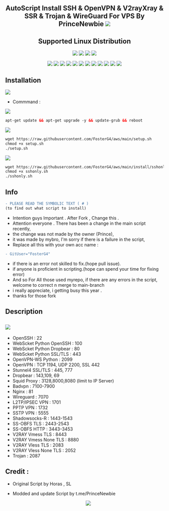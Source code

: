 <h2 align="center">AutoScript Install SSH & OpenVPN & V2rayXray & SSR & Trojan & WireGuard For VPS By PrinceNewbie <img src="https://img.shields.io/badge/Version-2.0.5-blue.svg"></h2>


<h2 align="center">Supported Linux Distribution</h2>

<p align="center"><img src="https://img.shields.io/static/v1?style=for-the-badge&logo=debian&label=Debian%209 & 2010&message=Stretch&color=red"> <img src="https://img.shields.io/static/v1?style=for-the-badge&logo=debian&label=Debian%2010&message=Buster&color=red"> <img src="https://img.shields.io/static/v1?style=for-the-badge&logo=ubuntu&label=Ubuntu%2018&message=18.04 LTS&color=red"> <img src="https://img.shields.io/static/v1?style=for-the-badge&logo=ubuntu&label=Ubuntu%2020&message=20.04 LTS&color=red"></p>

<p align="center"><img src="https://img.shields.io/badge/Service-OpenSSH-success.svg">  <img src="https://img.shields.io/badge/Service-Dropbear-success.svg">  <img src="https://img.shields.io/badge/Service-BadVPN-success.svg">  <img src="https://img.shields.io/badge/Service-Stunnel-success.svg">  <img src="https://img.shields.io/badge/Service-OpenVPN-success.svg">  <img src="https://img.shields.io/badge/Service-Squid3-success.svg">  <img   src="https://img.shields.io/badge/Service-Webmin-success.svg">  <img src="https://img.shields.io/badge/Service-Privoxy-green.svg">   <img
src="https://img.shields.io/badge/Service-V2ray-success.svg">  <img src= "https://img.shields.io/badge/Service-SSR-success.svg">  <img src="https://img.shields.io/badge/Service-Trojan-success.svg">  <img src="https://img.shields.io/badge/Service-WireGuard-success.svg">


## Installation

<img src="https://img.shields.io/static/v1?style=for-the-badge&logo=powershell&label=Shell&message=Bash%20Script&color=lightgray"></img>
- Commmand :

<img src="https://img.shields.io/badge/Service-Update%20First-green"></img>
 ```html
 apt-get update && apt-get upgrade -y && update-grub && reboot
  ```
 <img src="https://img.shields.io/badge/Install All-VPN%20Batch-green"></img>
 ```html
 wget https://raw.githubusercontent.com/FosterG4/aws/main/setup.sh 
 chmod +x setup.sh 
 ./setup.sh
 ```
 <img src="https://img.shields.io/badge/Install%20Only-SSH%2FSSH%20SSL(Stunnel)%20SSH--WS%20Python%20BadVPN--UDPGW-green"></img>
 ```html
 wget https://raw.githubusercontent.com/FosterG4/aws/main/install/sshonly.sh
 chmod +x sshonly.sh  
 ./sshonly.sh
 ```
	
	
## Info 
```diff
- PLEASE READ THE SYMBOLIC TEXT ( # )
(to find out what script to install)
```
- Intention guys Important . After Fork , Change this .
- Attention everyone . There has been a change in the main script recently,
- the change was not made by the owner (Prince), 
- it was made by mybro, I'm sorry if there is a failure in the script, 
- Replace all this with your own acc name :

```diff
- GitUser="FosterG4"
```
	    
- if there is an error not skilled to fix.(hope pull issue).
- if anyone is proficient in scripting.(hope can spend your time for fixing error)
- And so For All those used myrepo, if there are any errors in the script, welcome to correct n merge to main-branch
- i really appreciate, i getting busy this year .	
- thanks for those fork 
	 

## Description

## <img src="https://img.shields.io/badge/-Services%20%26%20Port-brightgreen">

- OpenSSH                    : 22
- WebScket Python OpenSSH    : 100
- WebScket Python Dropbear   : 80
- WebScket Python SSL/TLS    : 443
- OpenVPN-WS Python          : 2099
- OpenVPN                    : TCP 1194, UDP 2200, SSL 442
- Stunnel4 SSL/TLS           : 445, 777
- Dropbear                   : 143,109, 69
- Squid Proxy                : 3128,8000,8080 (limit to IP Server)
- Badvpn                     : 7100-7900
- Nginx                      : 81
- Wireguard                  : 7070
- L2TP/IPSEC VPN             : 1701
- PPTP VPN                   : 1732
- SSTP VPN                   : 5555
- Shadowsocks-R              : 1443-1543
- SS-OBFS TLS                : 2443-2543
- SS-OBFS HTTP               : 3443-3453
- V2RAY Vmess TLS            : 8443
- V2RAY Vmess None TLS       : 8880
- V2RAY Vless TLS            : 2083
- V2RAY Vless None TLS       : 2052
- Trojan                     : 2087



## Credit :
  
-   Original Script by  Horas , SL
-   Modded and update Script by t.me/PrinceNewbie
	
	
	            
	
	<p align="center"><img src="https://img.shields.io/badge/%20COPYRIGHT%20%C2%A9%202022-%20By%20PrinceNewbie%20VPN%2C%20Inc-blue"></p>
